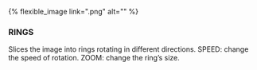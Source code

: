 ---
---

{% flexible_image link=".png" alt="" %}
### RINGS
Slices the image into rings rotating in different directions.
SPEED: change the speed of rotation.
ZOOM: change the ring’s size.
